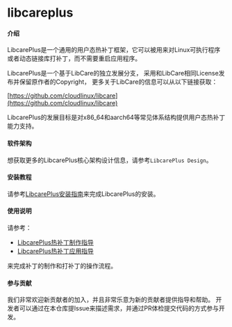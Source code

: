 # libcareplus

#### 介绍

LibcarePlus是一个通用的用户态热补丁框架，它可以被用来对Linux可执行程序或者动态链接库打补丁，而不需要重启应用程序。

LibcarePlus是一个基于LibCare的独立发展分支， 采用和LibCare相同License发布并保留原作者的Copyright，
更多关于LibCare的信息可以从以下链接获取：

[https://github.com/cloudlinux/libcare](https://github.com/cloudlinux/libcare)

LibcarePlus的发展目标是对x86_64和aarch64等常见体系结构提供用户态热补丁能力支持。

#### 软件架构

想获取更多的LibcarePlus核心架构设计信息，请参考`LibcarePlus Design`。

#### 安装教程

请参考[LibcarePlus安装指南](https://gitee.com/openeuler/docs/blob/master/docs/zh/docs/Virtualization/LibcarePlus.md#安装-libcareplus)来完成LibcarePlus的安装。

#### 使用说明

请参考：

* [LibcarePlus热补丁制作指导](https://gitee.com/openeuler/docs/blob/master/docs/zh/docs/Virtualization/LibcarePlus.md#制作-libcareplus-热补丁)
* [LibcarePlus热补丁应用指导](https://gitee.com/openeuler/docs/blob/master/docs/zh/docs/Virtualization/LibcarePlus.md#应用-libcareplus-热补丁)

来完成补丁的制作和打补丁的操作流程。

#### 参与贡献

我们非常欢迎新贡献者的加入，并且非常乐意为新的贡献者提供指导和帮助。 开发者可以通过在本仓库提Issue来描述需求，并通过PR体检提交代码的方式参与开发。
